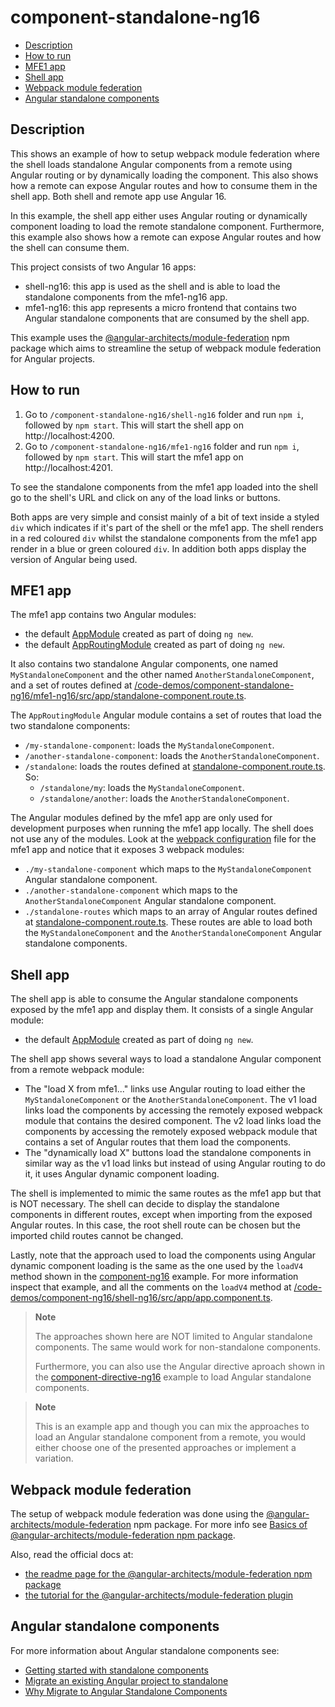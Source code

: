 # component-standalone-ng16

- [Description](#description)
- [How to run](#how-to-run)
- [MFE1 app](#mfe1-app)
- [Shell app](#shell-app)
- [Webpack module federation](#webpack-module-federation)
- [Angular standalone components](#angular-standalone-components)

## Description

This shows an example of how to setup webpack module federation where the shell loads standalone Angular components from a remote using Angular routing or by dynamically loading the component. This also shows how a remote can expose Angular routes and how to consume them in the shell app. Both shell and remote app use Angular 16.

In this example, the shell app either uses Angular routing or dynamically component loading to load the remote standalone component. Furthermore, this example also shows how a remote can expose Angular routes and how the shell can consume them.

This project consists of two Angular 16 apps:
- shell-ng16: this app is used as the shell and is able to load the standalone components from the mfe1-ng16 app.
- mfe1-ng16: this app represents a micro frontend that contains two Angular standalone components that are consumed by the shell app.

This example uses the [@angular-architects/module-federation](#webpack-module-federation) npm package which aims to streamline the setup of webpack module federation for Angular projects.

## How to run

1) Go to `/component-standalone-ng16/shell-ng16` folder and run `npm i`, followed by `npm start`. This will start the shell app on http://localhost:4200.
2) Go to `/component-standalone-ng16/mfe1-ng16` folder and run `npm i`, followed by `npm start`. This will start the mfe1 app on http://localhost:4201.

To see the standalone components from the mfe1 app loaded into the shell go to the shell's URL and click on any of the load links or buttons. 

Both apps are very simple and consist mainly of a bit of text inside a styled `div` which indicates if it's part of the shell or the mfe1 app. The shell renders in a red coloured `div` whilst the standalone components from the mfe1 app render in a blue or green coloured `div`. In addition both apps display the version of Angular being used.

## MFE1 app

The mfe1 app contains two Angular modules:
- the default [AppModule](/code-demos/component-standalone-ng16/mfe1-ng16/src/app/app.module.ts) created as part of doing `ng new`.
- the default [AppRoutingModule](/code-demos/component-standalone-ng16/mfe1-ng16/src/app/app-routing.module.ts) created as part of doing `ng new`.

It also contains two standalone Angular components, one named `MyStandaloneComponent` and the other named `AnotherStandaloneComponent`, and a set of routes defined at [/code-demos/component-standalone-ng16/mfe1-ng16/src/app/standalone-component.route.ts](/code-demos/component-standalone-ng16/mfe1-ng16/src/app/standalone-component.route.ts).

The `AppRoutingModule` Angular module contains a set of routes that load the two standalone components:
- `/my-standalone-component`: loads the `MyStandaloneComponent`.
- `/another-standalone-component`: loads the `AnotherStandaloneComponent`.
- `/standalone`: loads the routes defined at [standalone-component.route.ts](/code-demos/component-standalone-ng16/mfe1-ng16/src/app/standalone-component.route.ts). So:
  - `/standalone/my`: loads the `MyStandaloneComponent`.
  - `/standalone/another`: loads the `AnotherStandaloneComponent`.

The Angular modules defined by the mfe1 app are only used for development purposes when running the mfe1 app locally. The shell does not use any of the modules. Look at the [webpack configuration](/code-demos/component-standalone-ng16/mfe1-ng16/webpack.config.js) file for the mfe1 app and notice that it exposes 3 webpack modules:
- `./my-standalone-component` which maps to the `MyStandaloneComponent` Angular standalone component.
- `./another-standalone-component` which maps to the `AnotherStandaloneComponent` Angular standalone component.
- `./standalone-routes` which maps to an array of Angular routes defined at [standalone-component.route.ts](/code-demos/component-standalone-ng16/mfe1-ng16/src/app/standalone-component.route.ts). These routes are able to load both the `MyStandaloneComponent` and the `AnotherStandaloneComponent` Angular standalone components.

## Shell app

The shell app is able to consume the Angular standalone components exposed by the mfe1 app and display them. It consists of a single Angular module:
- the default [AppModule](/code-demos/component-standalone-ng16/shell-ng16/src/app/app.module.ts) created as part of doing `ng new`.

The shell app shows several ways to load a standalone Angular component from a remote webpack module:
- The "load X from mfe1..." links use Angular routing to load either the `MyStandaloneComponent` or the `AnotherStandaloneComponent`. The v1 load links load the components by accessing the remotely exposed webpack module that contains the desired component. The v2 load links load the components by accessing the remotely exposed webpack module that contains a set of Angular routes that them load the components.
- The "dynamically load X" buttons load the standalone components in similar way as the v1 load links but instead of using Angular routing to do it, it uses Angular dynamic component loading.

The shell is implemented to mimic the same routes as the mfe1 app but that is NOT necessary. The shell can decide to display the standalone components in different routes, except when importing from the exposed Angular routes. In this case, the root shell route can be chosen but the imported child routes cannot be changed.

Lastly, note that the approach used to load the components using Angular dynamic component loading is the same as the one used by the `loadV4` method shown in the [component-ng16](/code-demos/component-ng16/README.md) example. For more information inspect that example, and all the comments on the `loadV4` method at [/code-demos/component-ng16/shell-ng16/src/app/app.component.ts](/code-demos/component-ng16/shell-ng16/src/app/app.component.ts).

> **Note**
>
> The approaches shown here are NOT limited to Angular standalone components. The same would work for non-standalone components.
>
> Furthermore, you can also use the Angular directive aproach shown in the [component-directive-ng16](../component-directive-ng16/README.md) example to load Angular standalone components.
>

> **Note**
>
> This is an example app and though you can mix the approaches to load an Angular standalone component from a remote, you would either choose one of the presented approaches or implement a variation.

## Webpack module federation

The setup of webpack module federation was done using the [@angular-architects/module-federation](https://www.npmjs.com/package/@angular-architects/module-federation) npm package. For more info see [Basics of @angular-architects/module-federation npm package](/docs/basics-angular-architects.md).

Also, read the official docs at:
- [the readme page for the @angular-architects/module-federation npm package](https://www.npmjs.com/package/@angular-architects/module-federation?activeTab=readme)
- [the tutorial for the @angular-architects/module-federation plugin](https://github.com/angular-architects/module-federation-plugin/blob/main/libs/mf/tutorial/tutorial.md)

## Angular standalone components

For more information about Angular standalone components see:

- [Getting started with standalone components](https://angular.io/guide/standalone-components)
- [Migrate an existing Angular project to standalone](https://angular.io/guide/standalone-migration)
- [Why Migrate to Angular Standalone Components](https://medium.com/angular-gems/angular-standalone-components-590b3076d48a)
